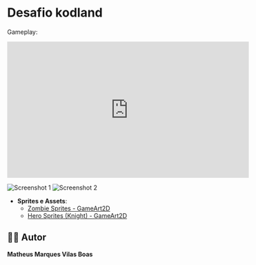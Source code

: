 # Desafio kodland

Gameplay:
<iframe width="560" height="315" src="https://youtu.be/Zg3e99QdMjM" frameborder="0" allow="accelerometer; autoplay; encrypted-media; gyroscope; picture-in-picture" allowfullscreen></iframe>



![Screenshot 1](https://cdn.discordapp.com/attachments/1221970799620128878/1363627379133518066/image.png?ex=6806b876&is=680566f6&hm=dcc05d0318b180408cb4116b91d1c3764a146c9f8fdaacba72b9ee922c76c784&)
![Screenshot 2](https://media.discordapp.net/attachments/1221970799620128878/1363627379460931614/image.png?ex=6806b876&is=680566f6&hm=22212b1cf2c67d9a419d7ffd1cb37fd282499751698b0d101b4cd352f9af7b4c&=&format=webp&quality=lossless)

- **Sprites e Assets**:
  - [Zombie Sprites - GameArt2D](https://www.gameart2d.com/the-zombies-free-sprites.html)
  - [Hero Sprites (Knight) - GameArt2D](https://www.gameart2d.com/the-knight-free-sprites.html)

## 🧑‍💻 Autor

**Matheus Marques Vilas Boas**
